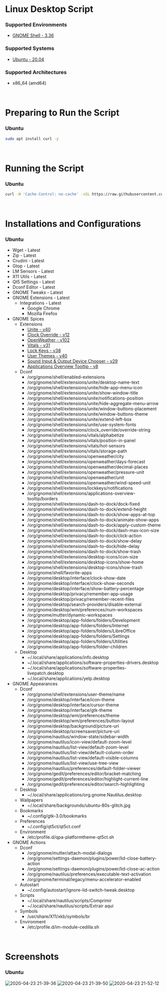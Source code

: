 # Linux Desktop Script

### Supported Environments
* [GNOME Shell - 3.36](https://www.gnome.org/)

### Supported Systems
* [Ubuntu - 20.04](https://ubuntu.com/)

### Supported Architectures
* x86_64 (amd64)

<br/>

# Preparing to Run the Script

### Ubuntu
```bash
sudo apt install curl -y
```

<br/>

# Running the Script

### Ubuntu
```bash
curl -H 'Cache-Control: no-cache' -sSL https://raw.githubusercontent.com/daniloancilotto/linux-desktop-script/master/ubuntu.sh | bash
```

<br/>

# Installations and Configurations

### Ubuntu
* Wget - Latest
* Zip - Latest
* Crudini - Latest
* Gtop - Latest
* LM Sensors - Latest
* X11 Utils - Latest
* Qt5 Settings - Latest
* Dconf Editor - Latest
* GNOME Tweaks - Latest
* GNOME Extensions - Latest
  * Integrations - Latest
    * Google Chrome
    * Mozilla Firefox
* GNOME Spices 
  * Extensions
    * [Unite - v40](https://extensions.gnome.org/extension/1287/unite/)
    * [Clock Override - v12](https://extensions.gnome.org/extension/1206/clock-override/)
    * [OpenWeather - v102](https://extensions.gnome.org/extension/750/openweather/)
    * [Vitals - v31](https://extensions.gnome.org/extension/1460/vitals/)
    * [Lock Keys - v38](https://extensions.gnome.org/extension/36/lock-keys/)
    * [User Themes - v40](https://extensions.gnome.org/extension/19/user-themes/)
    * [Sound Input & Output Device Chooser - v29](https://extensions.gnome.org/extension/906/sound-output-device-chooser/)
    * [Applications Overview Tooltip - v8](https://extensions.gnome.org/extension/1071/applications-overview-tooltip/)
  * Dconf
    * /org/gnome/shell/enabled-extensions
    * /org/gnome/shell/extensions/unite/desktop-name-text
    * /org/gnome/shell/extensions/unite/hide-app-menu-icon
    * /org/gnome/shell/extensions/unite/show-window-title
    * /org/gnome/shell/extensions/unite/notifications-position
    * /org/gnome/shell/extensions/unite/hide-aggregate-menu-arrow
    * /org/gnome/shell/extensions/unite/window-buttons-placement
    * /org/gnome/shell/extensions/unite/window-buttons-theme
    * /org/gnome/shell/extensions/unite/extend-left-box
    * /org/gnome/shell/extensions/unite/use-system-fonts
    * /org/gnome/shell/extensions/clock_override/override-string
    * /org/gnome/shell/extensions/vitals/alphabetize
    * /org/gnome/shell/extensions/vitals/position-in-panel
    * /org/gnome/shell/extensions/vitals/hot-sensors
    * /org/gnome/shell/extensions/vitals/storage-path
    * /org/gnome/shell/extensions/openweather/city
    * /org/gnome/shell/extensions/openweather/days-forecast
    * /org/gnome/shell/extensions/openweather/decimal-places
    * /org/gnome/shell/extensions/openweather/pressure-unit
    * /org/gnome/shell/extensions/openweather/unit
    * /org/gnome/shell/extensions/openweather/wind-speed-unit
    * /org/gnome/shell/extensions/lockkeys/notifications
    * /org/gnome/shell/extensions/applications-overview-tooltip/borders
    * /org/gnome/shell/extensions/dash-to-dock/dock-fixed
    * /org/gnome/shell/extensions/dash-to-dock/extend-height
    * /org/gnome/shell/extensions/dash-to-dock/show-apps-at-top
    * /org/gnome/shell/extensions/dash-to-dock/animate-show-apps
    * /org/gnome/shell/extensions/dash-to-dock/apply-custom-theme
    * /org/gnome/shell/extensions/dash-to-dock/dash-max-icon-size
    * /org/gnome/shell/extensions/dash-to-dock/click-action
    * /org/gnome/shell/extensions/dash-to-dock/show-delay
    * /org/gnome/shell/extensions/dash-to-dock/hide-delay
    * /org/gnome/shell/extensions/dash-to-dock/show-trash
    * /org/gnome/shell/extensions/desktop-icons/icon-size
    * /org/gnome/shell/extensions/desktop-icons/show-home
    * /org/gnome/shell/extensions/desktop-icons/show-trash
    * /org/gnome/shell/favorite-apps
    * /org/gnome/desktop/interface/clock-show-date
    * /org/gnome/desktop/interface/clock-show-seconds
    * /org/gnome/desktop/interface/show-battery-percentage
    * /org/gnome/desktop/privacy/remember-app-usage
    * /org/gnome/desktop/privacy/remember-recent-files
    * /org/gnome/desktop/search-providers/disable-external
    * /org/gnome/desktop/wm/preferences/num-workspaces
    * /org/gnome/mutter/dynamic-workspaces
    * /org/gnome/desktop/app-folders/folders/Development
    * /org/gnome/desktop/app-folders/folders/Internet
    * /org/gnome/desktop/app-folders/folders/LibreOffice
    * /org/gnome/desktop/app-folders/folders/Settings
    * /org/gnome/desktop/app-folders/folders/Utilities
    * /org/gnome/desktop/app-folders/folder-children
  * Desktop
    * ~/.local/share/applications/info.desktop
    * ~/.local/share/applications/software-properties-drivers.desktop
    * ~/.local/share/applications/software-properties-livepatch.desktop
    * ~/.local/share/applications/yelp.desktop
* GNOME Appearances
  * Dconf
    * /org/gnome/shell/extensions/user-theme/name
    * /org/gnome/desktop/interface/icon-theme
    * /org/gnome/desktop/interface/cursor-theme
    * /org/gnome/desktop/interface/gtk-theme
    * /org/gnome/desktop/wm/preferences/theme
    * /org/gnome/desktop/wm/preferences/button-layout
    * /org/gnome/desktop/background/picture-uri
    * /org/gnome/desktop/screensaver/picture-uri
    * /org/gnome/nautilus/window-state/sidebar-width
    * /org/gnome/nautilus/icon-view/default-zoom-level
    * /org/gnome/nautilus/list-view/default-zoom-level
    * /org/gnome/nautilus/list-view/default-column-order
    * /org/gnome/nautilus/list-view/default-visible-columns
    * /org/gnome/nautilus/list-view/use-tree-view
    * /org/gnome/nautilus/preferences/default-folder-viewer
    * /org/gnome/gedit/preferences/editor/bracket-matching
    * /org/gnome/gedit/preferences/editor/highlight-current-line
    * /org/gnome/gedit/preferences/editor/search-highlighting
  * Desktop
    * ~/.local/share/applications/org.gnome.Nautilus.desktop
  * Wallpapers
    * ~/.local/share/backgrounds/ubuntu-80s-glitch.jpg
  * Bookmarks
    * ~/.config/gtk-3.0/bookmarks
  * Preferences
    * ~/.config/qt5ct/qt5ct.conf
  * Environment
    * /etc/profile.d/qpa-platformtheme-qt5ct.sh
* GNOME Actions
  * Dconf
    * /org/gnome/mutter/attach-modal-dialogs
    * /org/gnome/settings-daemon/plugins/power/lid-close-battery-action
    * /org/gnome/settings-daemon/plugins/power/lid-close-ac-action
    * /org/gnome/nautilus/preferences/executable-text-activation
    * /org/gnome/terminal/legacy/menu-accelerator-enabled
  * Autostart
    * ~/.config/autostart/ignore-lid-switch-tweak.desktop
  * Scripts
    * ~/.local/share/nautilus/scripts/Comprimir
    * ~/.local/share/nautilus/scripts/Extrair aqui
  * Symbols
    * /usr/share/X11/xkb/symbols/br
  * Environment
    * /etc/profile.d/im-module-cedilla.sh

<br/>

# Screenshots

### Ubuntu
![2020-04-23 21-39-36](https://user-images.githubusercontent.com/29760411/80163261-ff754a00-85ab-11ea-807c-3b3247ab1491.png)
![2020-04-23 21-39-50](https://user-images.githubusercontent.com/29760411/80163264-00a67700-85ac-11ea-9ee5-17345bb6b485.png)
![2020-04-23 21-52-12](https://user-images.githubusercontent.com/29760411/80163534-d608ee00-85ac-11ea-8d63-1d385c4ed6ef.png)